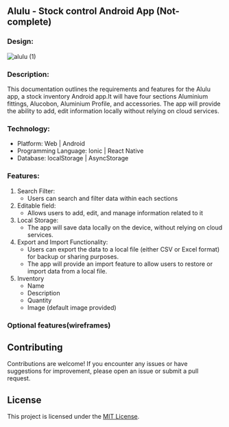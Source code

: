 ## Alulu - Stock control Android App (Not-complete)
### Design:
![alulu (1)](https://github.com/Tushil-G/Alulu/assets/122863540/63a85982-b77f-437e-a339-f8274f0e8cd5)

### Description:

This documentation outlines the requirements and features for the Alulu app, a stock inventory Android app.It will have four sections Aluminium fittings, Alucobon, Aluminium Profile, and accessories. The app will provide the ability to add, edit information locally without relying on cloud services.

### Technology:

- Platform: Web | Android
- Programming Language: Ionic | React Native
- Database: localStorage | AsyncStorage

### Features:

1. Search Filter:
   - Users can search and filter data within each sections
2. Editable field:
   - Allows users to add, edit, and manage information related to it
3. Local Storage:
   - The app will save data locally on the device, without relying on cloud services.
4. Export and Import Functionality:
   - Users can export the data to a local file (either CSV or Excel format) for backup or sharing purposes.
   - The app will provide an import feature to allow users to restore or import data from a local file.
5. Inventory
   - Name
   - Description
   - Quantity
   - Image (default image provided)

### Optional features(wireframes)


## Contributing

Contributions are welcome! If you encounter any issues or have suggestions for improvement, please open an issue or submit a pull request.

## License

This project is licensed under the [MIT License](LICENSE).

